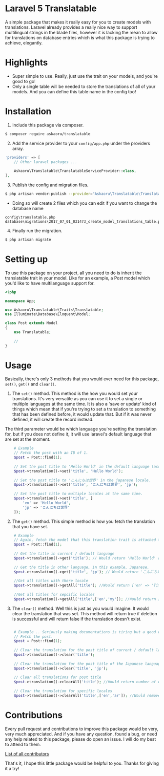 # Laravel 5 Translatable

A simple package that makes it really easy for you to create models with translations. 
Laravel already provides a really nice way to support multilingual strings in the blade files, however it is lacking the mean to allow for translations on database entries which is what this package is trying to achieve, elegantly.

# Highlights

- Super simple to use. Really, just use the trait on your models, and you're good to go!
- Only a single table will be needed to store the translations of all of your models. And you can define this table name in the config too!

# Installation
1. Include this package via composer.
```bash
$ composer require askaoru/translatable
```
2. Add the service provider to your `config/app.php` under the providers array.
```php
'providers' => [
    // Other laravel packages ...
    
    Askaoru\Translatable\TranslatableServiceProvider::class,
],
```
3. Publish the config and migration files.
```bash
$ php artisan vendor:publish --provider="Askaoru\Translatable\TranslatableServiceProvider"
```
- Doing so will create 2 files which you can edit if you want to change the database name
```
config\translatable.php
database\migrations\2017_07_01_031473_create_model_translations_table.php
```
4. Finally run the migration.
```bash
$ php artisan migrate
```

# Setting up
To use this package on your project, all you need to do is inherit the translatable trait in your model.
Like for an example, a Post model which you'd like to have multilanguage support for.

```php
<?php

namespace App;

use Askaoru\Translatable\Traits\Translatable;
use Illuminate\Database\Eloquent\Model;

class Post extends Model
{
    use Translatable;
    
    //
}

```

# Usage
Basically, there's only 3 methods that you would ever need for this package, `set()`, `get()` and `clear()`. 

1. The `set()` method.
This method is the how you would set your translations. It's very versatile as you can use it to set a single or multiple languages at the same time. It is also a 'save or update' kind of things which mean that if you're trying to set a translation to something that has been defined before, it would update that. But if it was never defined, it will create the record instead.

The third parameter would be which language you're setting the translation for, but if you does not define it, it will use laravel's default language that are set at the moment.

```php
    # Example
    // Fetch the post with an ID of 1.
    $post = Post::find(1);
    
    // Set the post title to 'Hello World' in the default language (assuming the default / current language is English).
    $post->translation()->set('title', 'Hello World');
    
    // Set the post title to 'こんにちは世界' in the japanese locale.
    $post->translation()->set('title', 'こんにちは世界', 'jp');
    
    // Set the post title to multiple locales at the same time.
    $post->translation()->set('title', [
        'en' => 'Hello World',
        'jp' => 'こんにちは世界'
    ]);
```

2. The `get()` method.
This simple method is how you fetch the translation that you have set.

```php
    # Example
    // Again, fetch the model that this translation trait is attached to, in this case, Post.
    $post = Post::find(1);
    
    // Get the title in current / default language
    $post->translation()->get('title'); // Would return 'Hello World' again assuming default is English.
    
    // Get the title in other language, in this example, Japanese.
    $post->translation()->get('title', 'jp'); // Would return 'こんにちは世界'.
    
    //Get all titles with there locale
    $post->translation()->getAll('title'); //Would return ['en' => 'Title' , 'ar' => 'عنوان']
    
    //Get all titles for sepcific locales
    $post->translation()->getAll('title',['en','my']); //Would return ['en' => 'Title' , 'my' => 'Alamat']
```

3. The `clear()` method.
Well this is just as you would imagine. It would clear the translation that was set. This method will return true if deletion is successful and will return false if the translation doesn't exist. 

```php

    # Example .. Seriously making documentations is tiring but a good documentation is important to have...
    // Fetch the post.
    $post = Post::find(1);
    
    // Clear the translation for the post title of current / default language, English.
    $post->translation()->clear('title');
    
    // Clear the translation for the post title of the Japanese language.
    $post->translation()->clear('title', 'jp');
    
    // Clear all translations for post title 
    $post->translation()->clearAll('title'); //Would return number of deleted rows
    
    // Clear the translation for specific locales
    $post->translation()->clearAll('title',['en','ar']); //Would remove translations of ar and en
```

# Contributions
Every pull request and contributions to improve this package would be very, very much appreciated. And if you have any question, found a bug, or need any help related to this package, please do open an issue. I will do my best to attend to them.

[List of all contributors](https://github.com/askaoru/translatable/graphs/contributors)

That's it, I hope this little package would be helpful to you. Thanks for giving it a try!
